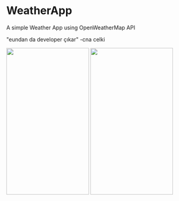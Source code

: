 # WeatherApp
A simple Weather App using OpenWeatherMap API

"eundan da developer çıkar"
-cna celki 

<img src="https://imgur.com/x4KZUGF.jpg" width="216" height="384"> <img src="https://imgur.com/fFt9REH.jpg" width="216" height="384">
